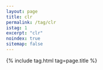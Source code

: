 ```yaml
---
layout: page
title: clr
permalink: /tag/clr
istag: 1
excerpt: "clr"
noindex: true
sitemap: false
---
```


{% include tag.html tag=page.title %}
